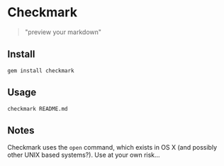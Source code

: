 Checkmark
=========
> "preview your markdown"

Install
-------

    gem install checkmark

Usage
-----

    checkmark README.md

Notes
-----
Checkmark uses the `open` command, which exists in OS X (and possibly other UNIX based systems?). Use at your own risk...
